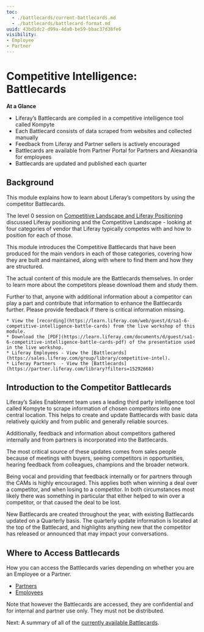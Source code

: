 ```yaml
---
toc:
  - ./battlecards/current-battlecards.md
  - ./battlecards/battlecard-format.md
uuid: 43bd1dc2-d99a-4da0-be59-bbac37d38fe6
visibility: 
- Employee
- Partner
---
```


# Competitive Intelligence: Battlecards

**At a Glance**

* Liferay’s Battlecards are compiled in a competitive intelligence tool called Kompyte
* Each Battlecard consists of data scraped from websites and collected manually
* Feedback from Liferay and Partner sellers is actively encouraged
* Battlecards are available from Partner Portal for Partners and Alexandria for employees
* Battlecards are updated and published each quarter

## Background

This module explains how to learn about Liferay’s competitors by using the competitor Battlecards.

The level 0 session on [Competitive Landscape and Liferay Positioning](../level-0/competitive-landscape-and-liferay-positioning.md) discussed Liferay positioning and the Competitive Landscape - looking at four categories of vendor that Liferay typically competes with and how to position for each of those.

This module introduces the Competitive Battlecards that have been produced for the main vendors in each of those categories, covering how they are built and maintained, along with where to find them and how they are structured.

The actual content of this module are the Battlecards themselves. In order to learn more about the competitors please download them and study them.

Further to that, anyone with additional information about a competitor can play a part and contribute that information to enhance the Battlecards further. Please provide feedback if there is critical information missing.

```{note}
* View the [recording](https://learn.liferay.com/web/guest/d/sa1-6-competitive-intelligence-battle-cards) from the live workshop of this module.
* Download the [PDF](https://learn.liferay.com/documents/d/guest/sa1-6-competitive-intelligence-battle-cards-pdf) of the presentation used in the live workshop.
* Liferay Employees - View the [Battlecards](https://sales.liferay.com/group/library/competitive-intel).
* Liferay Partners  - View the [Battlecards](https://partner.liferay.com/library?filters=15292668)
```

## Introduction to the Competitor Battlecards

Liferay’s Sales Enablement team uses a leading third party intelligence tool called Kompyte to scrape information of chosen competitors into one central location. This helps to create and update Battlecards with basic data relatively quickly and from public and generally reliable sources.

Additionally, feedback and information about competitors gathered internally and from partners is incorporated into the Battlecards.

The most critical source of these updates comes from sales people because of meetings with buyers, seeing competitors in opportunities, hearing feedback from colleagues, champions and the broader network.

Being vocal and providing that feedback internally or for partners through the CAMs is highly encouraged. This applies both when winning a deal over a competitor, and when losing to a competitor. In both circumstances most likely there was something in particular that either helped to win over a competitor, or that caused the deal to be lost.

New Battlecards are created throughout the year, with existing Battlecards updated on a Quarterly basis. The quarterly update information is located at the top of the Battlecard, and highlights anything new that the competitor has released or announced that may impact your conversations. 

## Where to Access Battlecards

How you can access the Battlecards varies depending on whether you are an Employee or a Partner.

* [Partners](https://partner.liferay.com/library?filters=15292668)
* [Employees](https://sales.liferay.com/en/group/library/competitive-intel)

Note that however the Battlecards are accessed, they are confidential and for internal and partner use only. They must not be distributed.

Next: A summary of all of the [currently available Battlecards](./battlecards/current-battlecards.md).
